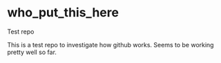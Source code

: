 # who_put_this_here
Test repo

This is a test repo to investigate how github works. Seems to be working pretty well so far.
